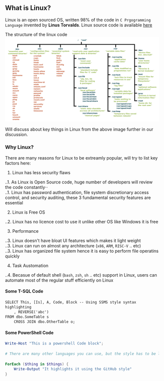 ## What is Linux?

Linux is an open sourced OS, written 98% of the code in `C Prgogramming Language` invented by **Linus Torvalds**.
Linux source code is available [here](https://github.com/torvalds/linux)

The structure of the linux code
![Linux][logo]

[logo]: /img/linux/linux_filestrucure.png "Linux File Hierarchy"

Will discuss about key things in Linux from the above image further in our discussion. 

### Why Linux?
There are many reasons for Linux to be extreamly popular, will try to list key factors here:
1. Linux has less security flaws

..1. As Linux is Open Source code, huge number of developers will review the code constantly⋅⋅  
..1. Linux has password authentication, file system discretionary access control, and security auditing, these 3 fundamental security features are essential  

2. Linux is Free OS

..2. Linux has no licence cost to use it unlike other OS like Windows it is free  

3. Performance

..3. Linux doesn't have bloat UI features which makes it light weight  
..3. Linux can run on almost any architecture (`x86`, `ARM`, `RISC-V` .. etc)  
..3. Linux has organized file system hence it is easy to perform file operatins quickly  

4. Task Austomation

..4. Becasue of default shell (`bash`, `zsh`, `sh` .. etc) support in Linux, users can automate most of the regular stuff efficiently on Linux  

#### Some T-SQL Code

```tsql
SELECT This, [Is], A, Code, Block -- Using SSMS style syntax highlighting
    , REVERSE('abc')
FROM dbo.SomeTable s
    CROSS JOIN dbo.OtherTable o;
```

#### Some PowerShell Code

```powershell
Write-Host "This is a powershell Code block";

# There are many other languages you can use, but the style has to be loaded first

ForEach ($thing in $things) {
    Write-Output "It highlights it using the GitHub style"
}
```

